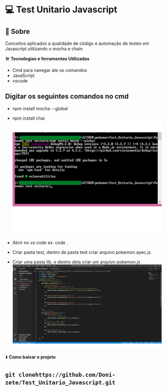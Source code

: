  # :computer: Test Unitario Javascript
 
 
 ## :rocket: Sobre
 Conceitos aplicados a qualidade de código e automação de testes em Javascript utilizando o mocha e chain

:hammer_and_wrench: **Tecnologias e ferramentas Utilizadas**

* Cmd para navegar ate os comandos
* JavaScript
* vscode

 ## Digitar os seguintes comandos no cmd
  
* npm install mocha --global
* npm install chai
 ![Instrução](https://github.com/Doni-zete/Test_Unitario_Javascript/blob/master/Pokemon%20test%20unitario/img/install%20mocha.png)

* Abrir no vs code ex: code .
* Criar  pasta test, dentro da pasta test criar arquivo pokemon.spec.js
* Criar uma pasta lib, e dentro dela criar um arquivo pokemon.js
![Instrução](https://github.com/Doni-zete/Test_Unitario_Javascript/blob/master/Pokemon%20test%20unitario/img/pokemon_test.png)


:arrow_down: **Como baixar o projeto**

##  `git clonehttps://github.com/Doni-zete/Test_Unitario_Javascript.git`
